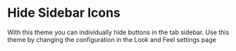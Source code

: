
# Hide Sidebar Icons

With this theme you can individually hide buttons in the tab sidebar. 
Use this theme by changing the configuration in the Look and Feel settings page